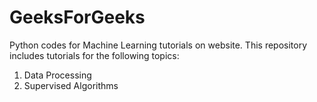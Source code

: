 # GeeksForGeeks

Python codes for Machine Learning tutorials on  website.
This repository includes tutorials for the following topics:
1. Data Processing
2. Supervised Algorithms
